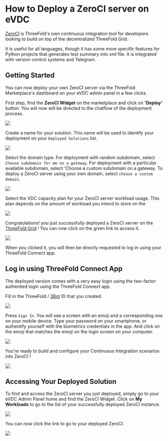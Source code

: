 # How to Deploy a ZeroCI server on eVDC

[ZeroCI](https://github.com/threefoldtech/zeroCI) is ThreeFold's own continuous integration tool for developers looking to build on top of the decentralized ThreeFold Grid.

It is useful for all languages, though it has some more specific features for Python projects that generates test summary into xml file. It is integrated with version control systems and Telegram.

## Getting Started

You can now deploy your own ZeroCI server via the ThreeFold Marketplace's dashboard on your eVDC admin panel in a few clicks.

First step, find the **ZeroCI Widget** on the marketplace and click on **'Deploy'** button. You will now will be directed to the chatflow of the deployment process.

![](cloud__evdc_marketplace_zeroci_widget.png  )

Create a name for your solution. This name will be used to identify your deployment on your `Deployed Solutions` list.

![](cloud__evdc_zeroci_01_name.png  )

Select the domain type. For deployment with random subdomain, select `Choose subdomain for me on a gateway`. For deployment with a particular available subdomain, select 'Choose a custom subdomain on a gateway. To deploy a ZeroCI server using your own domain, select `choose a custom domain`.

![](cloud__evdc_zeroci_02_domain.png  )

Select the VDC capacity plan for your ZeroCI server workload usage. This plan depends on the amount of workload you intend to store on the 

![](cloud__evdc_zeroci_03_flavour.png  )

Congratulations! you just successfully deployed a ZeroCI server on the [ThreeFold Grid](threefold__threefold_grid) ! You can now click on the given link to access it.

![](cloud__evdc_zeroci_04_success.png  )

When you clicked it, you will then be directly requested to log in using your ThreeFold Connect app.

## Log in using ThreeFold Connect App

The deployed version comes with a very easy login using the two-factor authentied login using the ThreeFold Connect app.

Fill in the ThreeFold / [3Bot](threefold__3bot_def) ID that you created. 

![](cloud__evdc_tfc_login.png  )

Press `Sign In`. You will see a screen with an emoji and a corresponding one on your mobile device. Type your password on your smartphone, or authentify yourself with the biometrics credentials in the app. And click on the emoji that matches the emoji on the login screen on your computer.

![](cloud__evdc_tfc_sso.png  )

You're ready to build and configure your Continuous Integration scenarios into ZeroCI !

![](cloud__evdc_zeroci_05_loggedin.png  )


## Accessing Your Deployed Solution

To find and access the ZeroCI server you just deployed, simply go to your eVDC Admin Panel home and find the ZeroCI Widget. Click on **My Workloads** to go to the list of your successfully deployed ZeroCI instance.

![](cloud__evdc_zeroci_06_myworkload.png  )

You can now click the link to go to your deployed ZeroCI.

![](cloud__evdc_zeroci_07_access.png  ) 